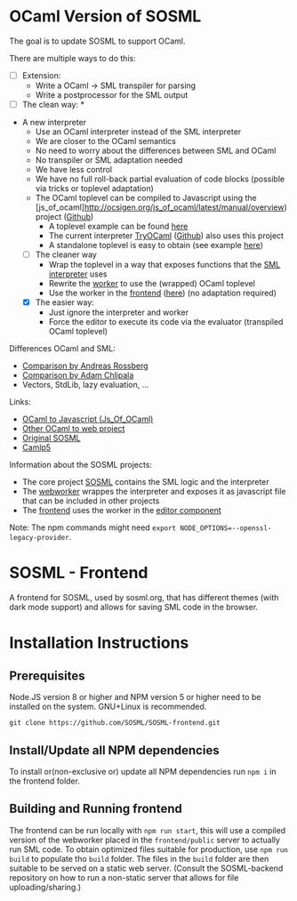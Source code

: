 # OCaml Version of SOSML

The goal is to update SOSML to support OCaml.

There are multiple ways to do this:
- [ ] Extension:
  * Write a OCaml -> SML transpiler for parsing
  * Write a postprocessor for the SML output
- [ ] The clean way: 
  * 
* A new interpreter
  * Use an OCaml interpreter instead of the SML interpreter
  * We are closer to the OCaml semantics 
  * No need to worry about the differences between SML and OCaml
  * No transpiler or SML adaptation needed
  * We have less control
  * We have no full roll-back partial evaluation of code blocks (possible via tricks or toplevel adaptation)
  * The OCaml toplevel can be compiled to Javascript using the [js_of_ocaml]http://ocsigen.org/js_of_ocaml/latest/manual/overview) project ([Github](https://github.com/ocsigen/js_of_ocaml))
    * A toplevel example can be found [here](https://github.com/ocsigen/js_of_ocaml/tree/master/toplevel/examples/lwt_toplevel)
    * The current interpreter [TryOCaml](https://try.ocamlpro.com/) ([Github](https://github.com/OCamlPro/tryocaml)) also uses this project
    * A standalone toplevel is easy to obtain (see example [here](https://github.com/ocsigen/js_of_ocaml/issues/629))
  - [ ] The cleaner way
    * Wrap the toplevel in a way that exposes functions that the [SML interpreter](https://github.com/NeuralCoder3/SOOcaml) uses
    * Rewrite the [worker](https://github.com/NeuralCoder3/SOOcaml-webworker) to use the (wrapped) OCaml toplevel
    * Use the worker in the [frontend](https://github.com/NeuralCoder3/SOOCaml-frontend) ([here](https://github.com/NeuralCoder3/SOOCaml-frontend/blob/main/frontend/src/components/CodeMirrorWrapper.tsx)) (no adaptation required)
  - [x] The easier way:
    * Just ignore the interpreter and worker
    * Force the editor to execute its code via the evaluator (transpiled OCaml toplevel)

Differences OCaml and SML:
* [Comparison by Andreas Rossberg](https://people.mpi-sws.org/~rossberg/sml-vs-ocaml.html)
* [Comparison by Adam Chlipala](http://adam.chlipala.net/mlcomp/)
* Vectors, StdLib, lazy evaluation, ...

Links:
* [OCaml to Javascript (Js_Of_OCaml)](https://github.com/ocsigen/js_of_ocaml)
* [Other OCaml to web project](https://github.com/sabine/ocaml-to-wasm-overview#runtime-garbage-collection)
* [Original SOSML](https://sosml.org/)
* [Camlp5](https://github.com/camlp5/camlp5)

Information about the SOSML projects:
* The core project [SOSML](https://github.com/NeuralCoder3/SOOcaml) contains the SML logic and the interpreter
* The [webworker](https://github.com/NeuralCoder3/SOOcaml-webworker) wrappes the interpreter and exposes it as javascript file that can be included in other projects
* The [frontend](https://github.com/NeuralCoder3/SOOCaml-frontend) uses the worker in the [editor component](https://github.com/NeuralCoder3/SOOCaml-frontend/blob/main/frontend/src/components/CodeMirrorWrapper.tsx)

Note: 
The npm commands might need `export NODE_OPTIONS=--openssl-legacy-provider`.

# SOSML - Frontend

A frontend for SOSML, used by sosml.org, that has different themes (with dark mode
support) and allows for saving SML code in the browser.

# Installation Instructions

## Prerequisites

Node.JS version 8 or higher and NPM version 5 or higher need to be installed on the system. GNU+Linux is recommended.
```
git clone https://github.com/SOSML/SOSML-frontend.git
```

## Install/Update all NPM dependencies
To install or(non-exclusive or) update all NPM dependencies run `npm i` in the frontend folder.

## Building and Running  frontend

The frontend can be run locally with `npm run start`, this will use a compiled version of the
webworker placed in the `frontend/public` server to actually run SML code. To obtain
optimized files suitable for production, use `npm run build` to populate tho `build`
folder. The files in the `build` folder are then suitable to be served on a static web
server. (Consult the SOSML-backend repository on how to run a non-static server that
allows for file uploading/sharing.)
